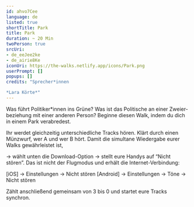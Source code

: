 ```yaml
---
id: ahvo7Cee
language: de
listed: true
shortTitle: Park
title: Park
duration: ~ 20 Min
twoPerson: true
srcUri:
- de_eeJee2ke
- de_airie8Ke
iconUri: https://the-walks.netlify.app/icons/Park.png
userPrompt: []
popups: []
credits: "Sprecher*innen

*Lara Körte*"
---
```

Was führt Politiker*innen ins Grüne? Was ist das Politische an einer Zweier-beziehung mit einer anderen Person? Beginne diesen Walk, indem du dich in einem Park verabredest.


Ihr werdet gleichzeitig unterschiedliche Tracks hören. Klärt durch einen Münzwurf, wer A und wer B hört. Damit die simultane Wiedergabe eurer Walks gewährleistet ist,

→ wählt unten die Download-Option 
→ stellt eure Handys auf “Nicht stören”. Das ist nicht der Flugmodus und erhält die Internet-Verbindung:


[iOS] → Einstellungen → Nicht stören
[Android] → Einstellungen → Töne → Nicht stören


Zählt anschließend gemeinsam von 3 bis 0 und startet eure Tracks synchron.